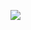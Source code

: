<a href="https://www.youtube.com/watch?v=pejwO2MJ888"><img src="https://i.ytimg.com/vi/pejwO2MJ888/hqdefault.jpg"></a><br>

